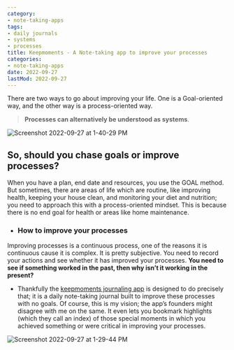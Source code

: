 ```yaml
---
category:
- note-taking-apps
tags:
- daily journals
- systems
- processes
title: Keepmoments - A Note-taking app to improve your processes
categories:
- note-taking-apps
date: 2022-09-27
lastMod: 2022-09-27
---
```

There are two ways to go about improving your life. One is a Goal-oriented way, and the other way is a process-oriented way.

> **Processes can alternatively be understood as systems**.

![Screenshot 2022-09-27 at 1-40-29 PM](https://mataroa.blog/images/9e8c4a36.png)

## So, should you chase goals or improve processes? 
When you have a plan, end date and resources, you use the GOAL method. But sometimes, there are areas of life which are routine, like improving health, keeping your house clean, and monitoring your diet and nutrition; you need to approach this with a process-oriented mindset. This is because there is no end goal for health or areas like home maintenance.

  + ### How to improve your processes
Improving processes is a continuous process, one of the reasons it is continuous cause it is complex. It is pretty subjective. You need to record your actions and see whether it has improved your processes. **You need to see if something worked in the past, then why isn’t it working in the present?**

  + Thankfully the [keepmoments journaling app](https://keepmoments.co/) is designed to do precisely that; it is a daily note-taking journal built to improve these processes with no goals. Of course, this is my vision; the app’s founders might disagree with me on the same. It even lets you bookmark highlights (which they call an index) of those special moments in which you achieved something or were critical in improving your processes.

![Screenshot 2022-09-27 at 1-29-44 PM](https://mataroa.blog/images/0f573569.png)
